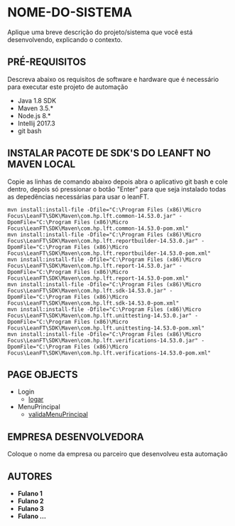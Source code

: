 # NOME-DO-SISTEMA

Aplique uma breve descrição do projeto/sistema que você está desenvolvendo, explicando o contexto.


## PRÉ-REQUISITOS

Descreva abaixo os requisitos de software e hardware que é necessário para executar este projeto de automação

*   Java 1.8 SDK
*   Maven 3.5.*
*   Node.js 8.*
*   Intellij 2017.3
*   git bash

## INSTALAR PACOTE DE SDK'S DO LEANFT NO MAVEN LOCAL

Copie as linhas de comando abaixo depois abra o aplicativo git bash e cole dentro, depois só pressionar o botão "Enter" para que seja instalado todas as depedências necessárias para usar o leanFT.

```
mvn install:install-file -Dfile="C:\Program Files (x86)\Micro Focus\LeanFT\SDK\Maven\com.hp.lft.common-14.53.0.jar" -DpomFile="C:\Program Files (x86)\Micro Focus\LeanFT\SDK\Maven\com.hp.lft.common-14.53.0-pom.xml" 
mvn install:install-file -Dfile="C:\Program Files (x86)\Micro Focus\LeanFT\SDK\Maven\com.hp.lft.reportbuilder-14.53.0.jar" -DpomFile="C:\Program Files (x86)\Micro Focus\LeanFT\SDK\Maven\com.hp.lft.reportbuilder-14.53.0-pom.xml" 
mvn install:install-file -Dfile="C:\Program Files (x86)\Micro Focus\LeanFT\SDK\Maven\com.hp.lft.report-14.53.0.jar" -DpomFile="C:\Program Files (x86)\Micro Focus\LeanFT\SDK\Maven\com.hp.lft.report-14.53.0-pom.xml" 
mvn install:install-file -Dfile="C:\Program Files (x86)\Micro Focus\LeanFT\SDK\Maven\com.hp.lft.sdk-14.53.0.jar" -DpomFile="C:\Program Files (x86)\Micro Focus\LeanFT\SDK\Maven\com.hp.lft.sdk-14.53.0-pom.xml" 
mvn install:install-file -Dfile="C:\Program Files (x86)\Micro Focus\LeanFT\SDK\Maven\com.hp.lft.unittesting-14.53.0.jar" -DpomFile="C:\Program Files (x86)\Micro Focus\LeanFT\SDK\Maven\com.hp.lft.unittesting-14.53.0-pom.xml" 
mvn install:install-file -Dfile="C:\Program Files (x86)\Micro Focus\LeanFT\SDK\Maven\com.hp.lft.verifications-14.53.0.jar" -DpomFile="C:\Program Files (x86)\Micro Focus\LeanFT\SDK\Maven\com.hp.lft.verifications-14.53.0-pom.xml"
```

## PAGE OBJECTS

*   Login
    * [logar](src/main/java/br/com/primecontrol/Login.java)
*   MenuPrincipal
    * [validaMenuPrincipal](src/main/java/br/com/primecontrol/MenuPrincipal.java)


## EMPRESA DESENVOLVEDORA

Coloque o nome da empresa ou parceiro que desenvolveu esta automação

## AUTORES

* **Fulano 1**
* **Fulano 2**
* **Fulano 3**
* **Fulano ...**